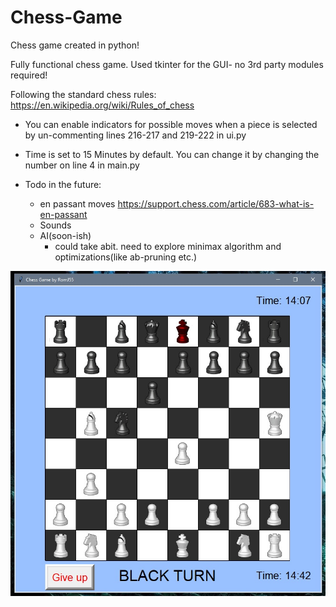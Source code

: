# Chess-Game
Chess game created in python!

Fully functional chess game. Used tkinter for the GUI- no 3rd party modules required!

Following the standard chess rules:
  https://en.wikipedia.org/wiki/Rules_of_chess
  
- You can enable indicators for possible moves when a piece is selected by un-commenting lines 216-217 and 219-222 in ui.py
- Time is set to 15 Minutes by default. You can change it by changing the number on line 4 in main.py


- Todo in the future:
  - en passant moves https://support.chess.com/article/683-what-is-en-passant
  - Sounds
  - AI(soon-ish) 
    - could take abit. need to explore minimax algorithm and optimizations(like ab-pruning etc.)

![Start_screen](assets/001.jpg "Start_screen")
